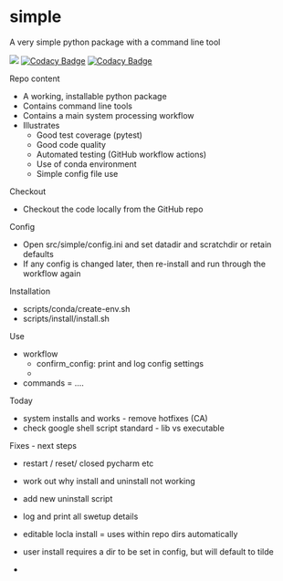 # simple
A very simple python package with a command line tool

[![](https://github.com/cma-open/simple/workflows/tests/badge.svg)](https://github.com/cma-open/simple/actions)
[![Codacy Badge](https://app.codacy.com/project/badge/Grade/807d755085924a0d8b788c7578eccd92)](https://www.codacy.com/gh/cma-open/simple/dashboard?utm_source=github.com&amp;utm_medium=referral&amp;utm_content=cma-open/simple&amp;utm_campaign=Badge_Grade)
[![Codacy Badge](https://app.codacy.com/project/badge/Coverage/807d755085924a0d8b788c7578eccd92)](https://www.codacy.com/gh/cma-open/simple/dashboard?utm_source=github.com&utm_medium=referral&utm_content=cma-open/simple&utm_campaign=Badge_Coverage)

Repo content

- A working, installable python package
- Contains command line tools
- Contains a main system processing workflow
- Illustrates
    - Good test coverage (pytest)
    - Good code quality
    - Automated testing (GitHub workflow actions)
    - Use of conda environment
    - Simple config file use

Checkout
- Checkout the code locally from the GitHub repo

Config
- Open src/simple/config.ini and set datadir and scratchdir or retain defaults
- If any config is changed later, then re-install and run through the workflow again

Installation
- scripts/conda/create-env.sh
- scripts/install/install.sh

Use
- workflow
    - confirm_config: print and log config settings
    -
- commands = ....


Today
- system installs and works - remove hotfixes (CA)
- check google shell script standard - lib vs executable


Fixes - next steps
- restart / reset/ closed pycharm etc
- work out why install and uninstall not working
- add new uninstall script
- log and print all swetup details


- editable locla install = uses within repo dirs automatically
- user install requires a dir to be set in config, but will default to tilde
-
